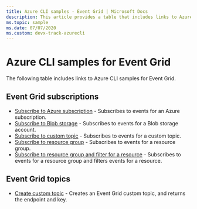 ```yaml
---
title: Azure CLI samples - Event Grid | Microsoft Docs
description: This article provides a table that includes links to Azure command-line interface (CLI) script samples for Event Grid.
ms.topic: sample
ms.date: 07/07/2020 
ms.custom: devx-track-azurecli
---
```


# Azure CLI samples for Event Grid

The following table includes links to Azure CLI samples for Event Grid.

## Event Grid subscriptions

- [Subscribe to Azure subscription](scripts/event-grid-cli-azure-subscription.md) - Subscribes to events for an Azure subscription. 
- [Subscribe to Blob storage](scripts/event-grid-cli-blob.md) -  Subscribes to events for a Blob storage account. 
- [Subscribe to custom topic](scripts/event-grid-cli-subscribe-custom-topic.md) -  Subscribes to events for a custom topic. 
- [Subscribe to resource group](scripts/event-grid-cli-resource-group.md) - Subscribes to events for a resource group. 
- [Subscribe to resource group and filter for a resource](scripts/event-grid-cli-resource-group-filter.md) - Subscribes to events for a resource group and filters events for a resource. 

## Event Grid topics

- [Create custom topic](scripts/event-grid-cli-create-custom-topic.md) - Creates an Event Grid custom topic, and returns the endpoint and key. 
